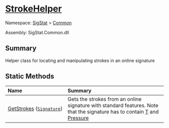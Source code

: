 # [StrokeHelper](./StrokeHelper.md)

Namespace: [SigStat]() > [Common](./README.md)

Assembly: SigStat.Common.dll

## Summary
Helper class for locating and manipulating strokes in an online signature

## Static Methods

| <span>Name&nbsp;&nbsp;&nbsp;&nbsp;&nbsp;&nbsp;&nbsp;&nbsp;&nbsp;&nbsp;&nbsp;&nbsp;&nbsp;&nbsp;&nbsp;&nbsp;&nbsp;&nbsp;&nbsp;&nbsp;&nbsp;&nbsp;&nbsp;&nbsp;&nbsp;&nbsp;&nbsp;&nbsp;&nbsp;&nbsp;</span> | Summary | 
| :--- | :--- | 
| [GetStrokes](./Methods/StrokeHelper--GetStrokes.md) ([`Signature`](./Signature.md)) | Gets the strokes from an online signature with standard features. Note that  the signature has to contain [T](https://github.com/sigstat/sigstat/blob/develop/docs/md/SigStat/Common/Features.md) and [Pressure](https://github.com/sigstat/sigstat/blob/develop/docs/md/SigStat/Common/Features.md) | 


